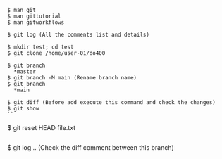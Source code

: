 ```
$ man git
$ man gittutorial
$ man gitworkflows

```
```
$ git log (All the comments list and details)
```
```
$ mkdir test; cd test 
$ git clone /home/user-01/do400 
```
```
$ git branch 
  *master
$ git branch -M main (Rename branch name)
$ git branch 
  *main
```
```
$ git diff (Before add execute this command and check the changes)
$ git show
``
```
$ git reset HEAD file.txt
```
```
$ git log <branch-name>..<branch-name> (Check the diff comment between this branch)
```
